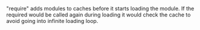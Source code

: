 "require" adds modules to caches before it starts loading the module.
If the required would be called again during loading it would check the cache to avoid going into infinite loading loop.